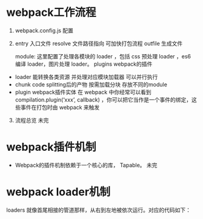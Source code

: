 # webpack工作流程
1. webpack.config.js 配置
2.  entry 入口文件
    resolve 文件路径指向 可加快打包流程
    outfile 生成文件

    module: 这里配置了处理各模块的 loader ，包括 css 预处理 loader ，es6 编译 loader，图片处理 loader。
    plugins webpack的插件

* loader 能转换各类资源 并处理对应模块加载器 可以并行执行
* chunk code splitting后的产物  按需加载分块  存放不同的module
* plugin webpack插件实体 在 webpack 中你经常可以看到 compilation.plugin(‘xxx’, callback) ，你可以把它当作是一个事件的绑定，这些事件在打包时由 webpack 来触发
3. 流程总览
未完
# webpack插件机制
* Webpack的插件机制依赖于一个核心的库， Tapable。
未完

# webpack loader机制
loaders 就像首尾相接的管道那样，从右到左地被依次运行。对应的代码如下：

